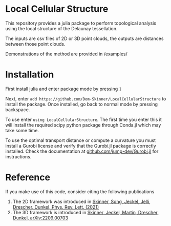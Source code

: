 # Local Cellular Structure
This repository provides a julia package to perform topological analysis using the local structure of the Delaunay tessellation.

The inputs are csv files of 2D or 3D point clouds, the outputs are distances between those point clouds.

Demonstrations of the method are provided in /examples/

# Installation
First install julia and enter package mode by pressing `]`

Next, enter `add https://github.com/Dom-Skinner/LocalCellularStructure` to install the package. Once installed, go back to normal mode by pressing backspace. 

To use enter `using LocalCellularStructure`. The first time you enter this it will install the required scipy python package through Conda.jl which may take some time.

To use the optimal transport distance or compute a curvature you must install a Gurobi license and verify that the Gurobi.jl package is correctly installed. Check the documentation at [github.com/jump-dev/Gurobi.jl](https://github.com/jump-dev/Gurobi.jl) for instructions.

# Reference
If you make use of this code, consider citing the following publications

1. The 2D framework was introduced in [Skinner, Song, Jeckel, Jelli, Drescher, Dunkel, Phys. Rev. Lett. (2021)](https://journals.aps.org/prl/abstract/10.1103/PhysRevLett.126.048101) 
2. The 3D framework is introduced in [Skinner, Jeckel, Martin, Drescher, Dunkel, arXiv:2209.00703](https://arxiv.org/abs/2209.00703)
